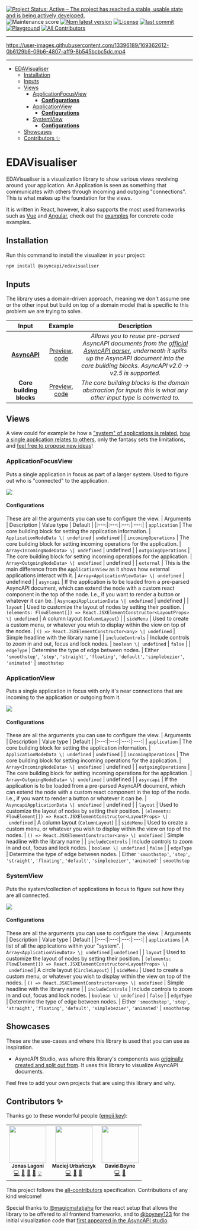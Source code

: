[![Project Status: Active – The project has reached a stable, usable state and is being actively developed.](https://www.repostatus.org/badges/latest/active.svg)](https://www.repostatus.org/#active)
![Maintenance score](https://img.shields.io/npms-io/maintenance-score/@asyncapi/edavisualiser)
[![Npm latest version](https://img.shields.io/npm/v/@asyncapi/edavisualiser)](https://www.npmjs.com/package/@asyncapi/edavisualiser)
[![License](https://img.shields.io/github/license/asyncapi/EDAVisualiser)](https://github.com/asyncapi/EDAVisualiser/blob/master/LICENSE)
[![last commit](https://img.shields.io/github/last-commit/asyncapi/EDAVisualiser)](https://github.com/asyncapi/EDAVisualiser/commits/master)
[![Playground](https://img.shields.io/website?label=playground&url=https%3A%2F%asyncapi.github.io%2FEDAVisualiser)](https://asyncapi.github.io/EDAVisualiser) <!-- ALL-CONTRIBUTORS-BADGE:START - Do not remove or modify this section -->
[![All Contributors](https://img.shields.io/badge/all_contributors-3-orange.svg?style=flat-square)](#contributors-)
<!-- ALL-CONTRIBUTORS-BADGE:END -->

---

https://user-images.githubusercontent.com/13396189/169362612-0b6129b6-09b6-4807-aff9-8b545bcbc5dc.mp4

---

<!-- toc is generated with GitHub Actions do not remove toc markers -->

<!-- toc -->

- [EDAVisualiser](#edavisualiser)
  * [Installation](#installation)
  * [Inputs](#inputs)
  * [Views](#views)
    + [ApplicationFocusView](#applicationfocusview)
      - [**Configurations**](#configurations)
    + [ApplicationView](#applicationview)
      - [**Configurations**](#configurations-1)
    + [SystemView](#systemview)
      - [**Configurations**](#configurations-2)
  * [Showcases](#showcases)
  * [Contributors ✨](#contributors-%E2%9C%A8)

<!-- tocstop -->

# EDAVisualiser
EDAVisualiser is a visualization library to show various views revolving around your application. An Application is seen as something that communicates with others through incoming and outgoing "connections". This is what makes up the foundation for the views.  

It is written in React, however, it also supports the most used frameworks such as [Vue](./examples/vue/) and [Angular](./examples/angular/), check out the [examples](./examples/) for concrete code examples.

## Installation

Run this command to install the visualizer in your project:

```bash
npm install @asyncapi/edavisualiser
```

## Inputs
The library uses a domain-driven approach, meaning we don't assume one or the other input but build on top of a domain model that is specific to this problem we are trying to solve.

| Input | Example | Description|
|:---:|:---:|:---:|
| [**AsyncAPI**](https://www.asyncapi.com/) | <a href="https://asyncapi.github.io/EDAVisualiser/asyncapi">Preview</a>, <a href="https://github.com/asyncapi/EDAVisualiser/blob/main/examples/simple-react/src/SimpleAsyncapi.tsx">code</a> | *Allows you to reuse pre-parsed AsyncAPI documents from the [official AsyncAPI parser](github.com/asyncapi/parser-js), underneath it splits up the AsyncAPI document into the core building blocks. AsyncAPI v2.0 -> v2.5 is supported.* |
| **Core building blocks** | <a href="https://asyncapi.github.io/EDAVisualiser/">Preview</a>, <a href="https://github.com/asyncapi/EDAVisualiser/blob/main/examples/simple-react/src/SimpleApp.tsx">code</a> | *The core building blocks is the domain abstraction for inputs this is what any other input type is converted to.* |


## Views

A view could for example be how a ["system" of applications is related](https://asyncapi.github.io/EDAVisualiser/social-media), [how a single application relates to others](https://asyncapi.github.io/EDAVisualiser/social-media/application/notification_service), only the fantasy sets the limitations, and [feel free to propose new ideas](https://github.com/asyncapi/EDAVisualiser/issues/new)!

### ApplicationFocusView
Puts a single application in focus as part of a larger system. Used to figure out who is "connected" to the application.

<a href="https://asyncapi.github.io/EDAVisualiser/social-media/application/notification_service"><img src="./docs/img/applicationFocusView.png" /></a>

#### **Configurations**

These are all the arguments you can use to configure the view.
| Arguments | Description | Value type | Default | 
|:---:|:---:|:---:|:---:|
| `application` | The core building block for setting the application information. | `ApplicationNodeData \| undefined` | `undefined` |
| `incomingOperations` | The core building block for setting incoming operations for the application. | `Array<IncomingNodeData> \| undefined` | undefined |
| `outgoingOperations` | The core building block for setting incoming operations for the application. | `Array<OutgoingNodeData> \| undefined` | undefined |
| `external` | This is the main difference from the `ApplicationView` as it shows how external applications interact with it. | `Array<ApplicationViewData> \| undefined` | undefined |
| `asyncapi` | If the application is to be loaded from a pre-parsed AsyncAPI document, which can extend the node with a custom react component in the top of the node. I.e., if you want to render a button or whatever it can be. | `AsyncapiApplicationData \| undefined` | undefined |
| `layout` | Used to customize the layout of nodes by setting their position. | `(elements: FlowElement[]) => React.JSXElementConstructor<LayoutProps> \| undefined` | A column layout (`ColumnLayout`) |
| `sideMenu` | Used to create a custom menu, or whatever you wish to display within the view on top of the nodes. | `() => React.JSXElementConstructor<any> \| undefined` | Simple headline with the library name |
| `includeControls` | Include controls to zoom in and out, focus and lock nodes. | `boolean \| undefined` | `false` |
| `edgeType` | Determine the type of edge between nodes. | Either `'smoothstep'`, `'step'`, `'straight'`, `'floating'`, `'default'`, `'simplebezier'`, `'animated'` | `smoothstep` 


### ApplicationView
Puts a single application in focus with only it's near connections that are incoming to the application or outgoing from it.

<a href="https://asyncapi.github.io/EDAVisualiser/"><img src="./docs/img/applicationView.png" /></a>

#### **Configurations**

These are all the arguments you can use to configure the view.
| Arguments | Description | Value type | Default | 
|:---:|:---:|:---:|:---:|
| `application` | The core building block for setting the application information. | `ApplicationNodeData \| undefined` | `undefined` |
| `incomingOperations` | The core building block for setting incoming operations for the application. | `Array<IncomingNodeData> \| undefined` | undefined |
| `outgoingOperations` | The core building block for setting incoming operations for the application. | `Array<OutgoingNodeData> \| undefined` | undefined |
| `asyncapi` | If the application is to be loaded from a pre-parsed AsyncAPI document, which can extend the node with a custom react component in the top of the node. I.e., if you want to render a button or whatever it can be. | `AsyncapiApplicationData \| undefined` | undefined |
| `layout` | Used to customize the layout of nodes by setting their position. | `(elements: FlowElement[]) => React.JSXElementConstructor<LayoutProps> \| undefined` | A column layout (`ColumnLayout`) |
| `sideMenu` | Used to create a custom menu, or whatever you wish to display within the view on top of the nodes. | `() => React.JSXElementConstructor<any> \| undefined` | Simple headline with the library name |
| `includeControls` | Include controls to zoom in and out, focus and lock nodes. | `boolean \| undefined` | `false` |
| `edgeType` | Determine the type of edge between nodes. | Either `'smoothstep'`, `'step'`, `'straight'`, `'floating'`, `'default'`, `'simplebezier'`, `'animated'` | `smoothstep` 

### SystemView
Puts the system/collection of applications in focus to figure out how they are all connected.

<a href="https://asyncapi.github.io/EDAVisualiser/social-media"><img src="./docs/img/systemView.png" /></a>

#### **Configurations**

These are all the arguments you can use to configure the view.
| Arguments | Description | Value type | Default | 
|:---:|:---:|:---:|:---:|
| `applications` | A list of all the applications within your "system". | `Array<ApplicationViewData> \| undefined` | `undefined` |
| `layout` | Used to customize the layout of nodes by setting their position. | `(elements: FlowElement[]) => React.JSXElementConstructor<LayoutProps> \| undefined` | A circle layout (`CircleLayout`) |
| `sideMenu` | Used to create a custom menu, or whatever you wish to display within the view on top of the nodes. | `() => React.JSXElementConstructor<any> \| undefined` | Simple headline with the library name |
| `includeControls` | Include controls to zoom in and out, focus and lock nodes. | `boolean \| undefined` | `false` |
| `edgeType` | Determine the type of edge between nodes. | Either `'smoothstep'`, `'step'`, `'straight'`, `'floating'`, `'default'`, `'simplebezier'`, `'animated'` | `smoothstep` 

## Showcases
These are the use-cases and where this library is used that you can use as inspiration.

- AsyncAPI Studio, was where this library's components was [originally created and split out from](https://github.com/asyncapi/studio/pull/342). It uses this library to visualize AsyncAPI documents. 

Feel free to add your own projects that are using this library and why.

## Contributors ✨
Thanks go to these wonderful people ([emoji key](https://allcontributors.org/docs/en/emoji-key)):

<!-- ALL-CONTRIBUTORS-LIST:START - Do not remove or modify this section -->
<!-- prettier-ignore-start -->
<!-- markdownlint-disable -->
<table>
  <tr>
    <td align="center"><a href="https://github.com/jonaslagoni"><img src="https://avatars.githubusercontent.com/u/13396189?v=4?s=100" width="100px;" alt=""/><br /><sub><b>Jonas Lagoni</b></sub></a><br /><a href="https://github.com/asyncapi/EDAVisualiser/commits?author=jonaslagoni" title="Code">💻</a> <a href="#ideas-jonaslagoni" title="Ideas, Planning, & Feedback">🤔</a> <a href="#maintenance-jonaslagoni" title="Maintenance">🚧</a> <a href="https://github.com/asyncapi/EDAVisualiser/commits?author=jonaslagoni" title="Documentation">📖</a> <a href="#example-jonaslagoni" title="Examples">💡</a></td>
    <td align="center"><a href="https://github.com/magicmatatjahu"><img src="https://avatars.githubusercontent.com/u/20404945?v=4?s=100" width="100px;" alt=""/><br /><sub><b>Maciej Urbańczyk</b></sub></a><br /><a href="https://github.com/asyncapi/EDAVisualiser/commits?author=magicmatatjahu" title="Code">💻</a> <a href="#ideas-magicmatatjahu" title="Ideas, Planning, & Feedback">🤔</a> <a href="#maintenance-magicmatatjahu" title="Maintenance">🚧</a></td>
    <td align="center"><a href="https://boyney.io/"><img src="https://avatars.githubusercontent.com/u/3268013?v=4?s=100" width="100px;" alt=""/><br /><sub><b>David Boyne</b></sub></a><br /><a href="https://github.com/asyncapi/EDAVisualiser/commits?author=boyney123" title="Code">💻</a> <a href="#ideas-boyney123" title="Ideas, Planning, & Feedback">🤔</a></td>
  </tr>
</table>

<!-- markdownlint-restore -->
<!-- prettier-ignore-end -->

<!-- ALL-CONTRIBUTORS-LIST:END -->

This project follows the [all-contributors](https://github.com/all-contributors/all-contributors) specification. Contributions of any kind welcome!

Special thanks to [@magicmatatjahu](https://github.com/magicmatatjahu) for the react setup that allows the library to be offered to all frontend frameworks, and to [@boyney123](https://github.com/boyney123) for the initial visualization code that [first appeared in the AsyncAPI studio](https://github.com/asyncapi/studio/issues/261).